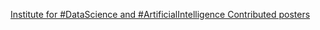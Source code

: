 [Institute for #DataScience and #ArtificialIntelligence   Contributed posters](https://qi.tc/qi/118153)